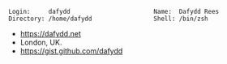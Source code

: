 ```
Login:     dafydd                       Name:  Dafydd Rees
Directory: /home/dafydd                 Shell: /bin/zsh
```
- https://dafydd.net
- London, UK.
- https://gist.github.com/dafydd
